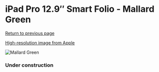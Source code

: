 # iPad Pro 12.9″ Smart Folio - Mallard Green

[Return to previous page](/ipad_pro4)

[High-resolution image from Apple](https://store.storeimages.cdn-apple.com/8756/as-images.apple.com/is/MJMK3?wid=4500&hei=4500&fmt=png)

<div style="width: 384px"><img src="/everysource/MJMK3.png" alt="Mallard Green"></div>

### Under construction
